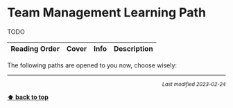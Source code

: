 [//]: # (Auto generated file from templates)

# Team Management Learning Path

TODO

| Reading Order | Cover | Info | Description |
| :---: | :---: | :--- | :--- |

The following paths are opened to you now, choose wisely:





---
<div style="text-align: right"><sub><i>Last modified 2023-02-24</i></sub></div>

[**⬆ back to top**](#team-management-learning-path)
